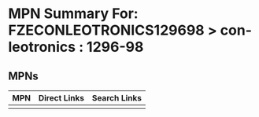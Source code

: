 



# MPN Summary For: FZECONLEOTRONICS129698 > con-leotronics : 1296-98

## MPNs
  

|MPN|Direct Links|Search Links|
| :--- | :--- | :--- |
||||

